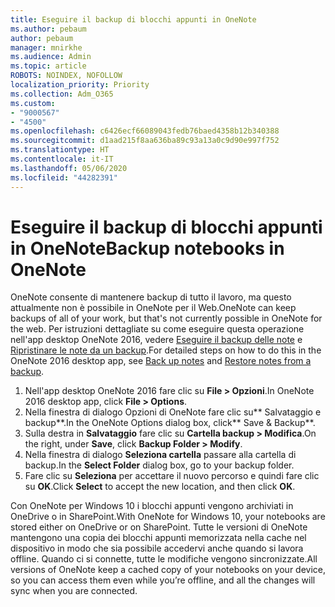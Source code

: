 ```yaml
---
title: Eseguire il backup di blocchi appunti in OneNote
ms.author: pebaum
author: pebaum
manager: mnirkhe
ms.audience: Admin
ms.topic: article
ROBOTS: NOINDEX, NOFOLLOW
localization_priority: Priority
ms.collection: Adm_O365
ms.custom:
- "9000567"
- "4500"
ms.openlocfilehash: c6426ecf66089043fedb76baed4358b12b340388
ms.sourcegitcommit: d1aad215f8aa636ba89c93a13a0c9d90e997f752
ms.translationtype: HT
ms.contentlocale: it-IT
ms.lasthandoff: 05/06/2020
ms.locfileid: "44282391"
---
```

# <a name="backup-notebooks-in-onenote"></a><span data-ttu-id="16eb8-102">Eseguire il backup di blocchi appunti in OneNote</span><span class="sxs-lookup"><span data-stu-id="16eb8-102">Backup notebooks in OneNote</span></span>

<span data-ttu-id="16eb8-103">OneNote consente di mantenere backup di tutto il lavoro, ma questo attualmente non è possibile in OneNote per il Web.</span><span class="sxs-lookup"><span data-stu-id="16eb8-103">OneNote can keep backups of all of your work, but that's not currently possible in OneNote for the web.</span></span> <span data-ttu-id="16eb8-104">Per istruzioni dettagliate su come eseguire questa operazione nell'app desktop OneNote 2016, vedere [Eseguire il backup delle note](https://support.office.com/article/back-up-notes-f58b34b0-611d-435e-87fa-7942a1767af4#id0eaabaaa=2016,_2013,_2010) e [Ripristinare le note da un backup](https://support.microsoft.com/office/restore-notes-from-a-backup-5daf9cb0-6769-4998-a5de-f044fdd0d831).</span><span class="sxs-lookup"><span data-stu-id="16eb8-104">For detailed steps on how to do this in the OneNote 2016 desktop app, see [Back up notes](https://support.office.com/article/back-up-notes-f58b34b0-611d-435e-87fa-7942a1767af4#id0eaabaaa=2016,_2013,_2010) and [Restore notes from a backup](https://support.microsoft.com/office/restore-notes-from-a-backup-5daf9cb0-6769-4998-a5de-f044fdd0d831).</span></span>

1. <span data-ttu-id="16eb8-105">Nell'app desktop OneNote 2016 fare clic su **File > Opzioni**.</span><span class="sxs-lookup"><span data-stu-id="16eb8-105">In OneNote 2016 desktop app, click **File > Options**.</span></span>
2. <span data-ttu-id="16eb8-106">Nella finestra di dialogo Opzioni di OneNote fare clic su\*\* Salvataggio e backup\*\*.</span><span class="sxs-lookup"><span data-stu-id="16eb8-106">In the OneNote Options dialog box, click\*\* Save & Backup\*\*.</span></span>
3. <span data-ttu-id="16eb8-107">Sulla destra in **Salvataggio** fare clic su **Cartella backup > Modifica**.</span><span class="sxs-lookup"><span data-stu-id="16eb8-107">On the right, under **Save**, click **Backup Folder > Modify**.</span></span>
4. <span data-ttu-id="16eb8-108">Nella finestra di dialogo **Seleziona cartella** passare alla cartella di backup.</span><span class="sxs-lookup"><span data-stu-id="16eb8-108">In the **Select Folder** dialog box, go to your backup folder.</span></span>
5. <span data-ttu-id="16eb8-109">Fare clic su **Seleziona** per accettare il nuovo percorso e quindi fare clic su **OK**.</span><span class="sxs-lookup"><span data-stu-id="16eb8-109">Click **Select** to accept the new location, and then click **OK**.</span></span>

<span data-ttu-id="16eb8-110">Con OneNote per Windows 10 i blocchi appunti vengono archiviati in OneDrive o in SharePoint.</span><span class="sxs-lookup"><span data-stu-id="16eb8-110">With OneNote for Windows 10, your notebooks are stored either on OneDrive or on SharePoint.</span></span> <span data-ttu-id="16eb8-111">Tutte le versioni di OneNote mantengono una copia dei blocchi appunti memorizzata nella cache nel dispositivo in modo che sia possibile accedervi anche quando si lavora offline. Quando ci si connette, tutte le modifiche vengono sincronizzate.</span><span class="sxs-lookup"><span data-stu-id="16eb8-111">All versions of OneNote keep a cached copy of your notebooks on your device, so you can access them even while you’re offline, and all the changes will sync when you are connected.</span></span>
